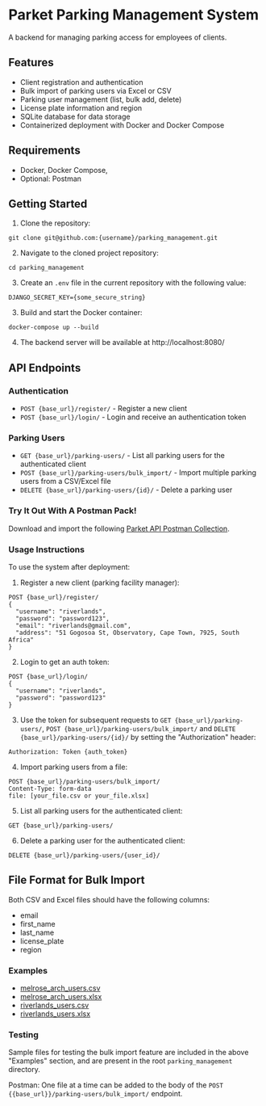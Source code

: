 # Parket Parking Management System

A backend for managing parking access for employees of clients.

## Features

- Client registration and authentication
- Bulk import of parking users via Excel or CSV
- Parking user management (list, bulk add, delete)
- License plate information and region 
- SQLite database for data storage
- Containerized deployment with Docker and Docker Compose

## Requirements

- Docker, Docker Compose,
- Optional: Postman

## Getting Started

1. Clone the repository:
```
git clone git@github.com:{username}/parking_management.git
```

2. Navigate to the cloned project repository:
```
cd parking_management
```

3. Create an `.env` file in the current repository with the following value:
```
DJANGO_SECRET_KEY={some_secure_string}
```

3. Build and start the Docker container:
```
docker-compose up --build
```

4. The backend server will be available at http://localhost:8080/

## API Endpoints

### Authentication
- `POST {base_url}/register/` - Register a new client
- `POST {base_url}/login/` - Login and receive an authentication token

### Parking Users
- `GET {base_url}/parking-users/` - List all parking users for the authenticated client
- `POST {base_url}/parking-users/bulk_import/` - Import multiple parking users from a CSV/Excel file
- `DELETE {base_url}/parking-users/{id}/` - Delete a parking user

### Try It Out With A Postman Pack!
Download and import the following
[Parket API Postman Collection](https://gist.github.com/StephanVanBiljon/bb1300f3ec3bd092421cb40fabc90674).

### Usage Instructions
To use the system after deployment:

1. Register a new client (parking facility manager):
```
POST {base_url}/register/
{
  "username": "riverlands",
  "password": "password123",
  "email": "riverlands@gmail.com",
  "address": "51 Gogosoa St, Observatory, Cape Town, 7925, South Africa"
}
```

2. Login to get an auth token:
```
POST {base_url}/login/
{
  "username": "riverlands",
  "password": "password123"
}
```

3. Use the token for subsequent requests to `GET {base_url}/parking-users/`,
`POST {base_url}/parking-users/bulk_import/` and
`DELETE {base_url}/parking-users/{id}/` by setting the "Authorization" header:
```
Authorization: Token {auth_token}
```

4. Import parking users from a file:

```
POST {base_url}/parking-users/bulk_import/
Content-Type: form-data
file: [your_file.csv or your_file.xlsx]
```

5. List all parking users for the authenticated client:
```
GET {base_url}/parking-users/
```

6. Delete a parking user for the authenticated client:
```
DELETE {base_url}/parking-users/{user_id}/
```

## File Format for Bulk Import

Both CSV and Excel files should have the following columns:
- email
- first_name
- last_name
- license_plate
- region

### Examples

- [melrose_arch_users.csv](melrose_arch_users.csv)
- [melrose_arch_users.xlsx](melrose_arch_users.xlsx)
- [riverlands_users.csv](riverlands_users.csv)
- [riverlands_users.xlsx](riverlands_users.xlsx)

### Testing

Sample files for testing the bulk import feature are included in the above "Examples" section, and are present in the root `parking_management` directory. 

Postman: One file at a time can be added to the body of the `POST {{base_url}}/parking-users/bulk_import/` endpoint. 

